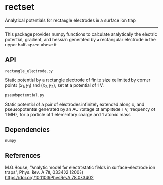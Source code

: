 # rectset

Analytical potentials for rectangle electrodes in a surface ion trap

---

This package provides numpy functions to calculate analytically the electric potential, gradient, and hessian generated by a rectangular electrode in the upper half-space above it.

## API

`rectangle_electrode.py`

Static potential by a rectangle electrode of finite size delimited by corner points $(x_1, y_1)$ and $(x_2, y_2)$, set at a potential of 1 V.

`pseudopotential.py`

Static potential of a pair of electrodes infinitely extended along $x$, and pseudopotential generated by an AC voltage of amplitude 1 V, frequency of 1 MHz, for a particle of 1 elementary charge and 1 atomic mass.

## Dependencies

`numpy`

## References

M.G.House, "Analytic model for electrostatic fields in surface-electrode ion traps", Phys. Rev. A 78, 033402 (2008) <https://doi.org/10.1103/PhysRevA.78.033402>
